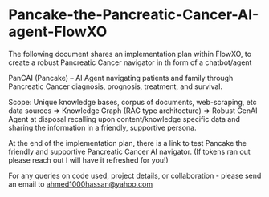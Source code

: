 # Pancake-the-Pancreatic-Cancer-AI-agent-FlowXO

The following document shares an implementation plan within FlowXO, to create a robust Pancreatic Cancer navigator in th form of a chatbot/agent 

PanCAI (Pancake) – AI Agent navigating patients and family through Pancreatic Cancer diagnosis, prognosis, treatment, and survival.

Scope:
Unique knowledge bases, corpus of documents, web-scraping, etc data sources => Knowledge Graph (RAG type architecture) => Robust GenAI Agent at disposal recalling upon content/knowledge specific data and sharing the information in a friendly, supportive persona.

At the end of the implementation plan, there is a link to test Pancake the friendly and supportive Pancreatic Cancer AI navigator. (If tokens ran out please reach out I will have it refreshed for you!)

For any queries on code used, project details, or collaboration - please send an email to ahmed1000hassan@yahoo.com 

